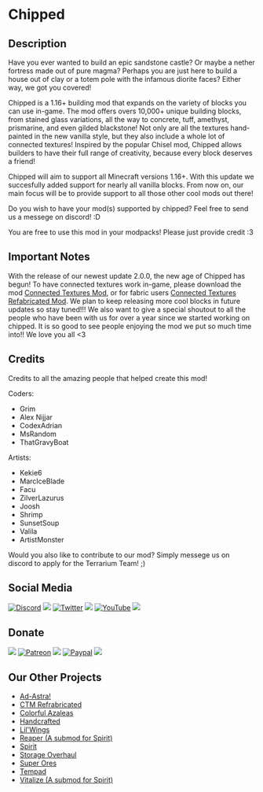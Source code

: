 # Chipped

## Description

Have you ever wanted to build an epic sandstone castle? Or maybe a nether fortress made out of pure magma? Perhaps you
are just here to build a house out of clay or a totem pole with the infamous diorite faces? Either way, we got you
covered!

Chipped is a 1.16+ building mod that expands on the variety of blocks you can use in-game. The mod offers overs 10,000+
unique building blocks, from stained glass variations, all the way to concrete, tuff, amethyst, prismarine, and even
gilded blackstone! Not only are all the textures hand-painted in the new vanilla style, but they also include a whole
lot of connected textures! Inspired by the popular Chisel mod, Chipped allows builders to have their full range of
creativity, because every block deserves a friend!

Chipped will aim to support all Minecraft versions 1.16+. With this update we succesfully added support for nearly all
vanilla blocks. From now on, our main focus will be to provide support to all those other cool mods out there!

Do you wish to have your mod(s) supported by chipped? Feel free to send us a messege on discord! :D

You are free to use this mod in your modpacks! Please just provide credit :3

## Important Notes

With the release of our newest update 2.0.0, the new age of Chipped has begun! To have connected textures work in-game,
please download the mod [Connected Textures Mod](https://www.curseforge.com/minecraft/mc-mods/ctm), or for fabric
users [Connected Textures Refabricated Mod](https://www.curseforge.com/minecraft/texture-packs/ctp). We plan to keep
releasing more cool blocks in future updates so stay tuned!!!
We also want to give a special shoutout to all the people who have been with us for over a year since we started working
on chipped. It is so good to see people enjoying the mod we put so much time into!! We love you all <3

## Credits

Credits to all the amazing people that helped create this mod!

Coders:

- Grim
- Alex Nijjar
- CodexAdrian
- MsRandom
- ThatGravyBoat

Artists:

- Kekie6
- MarcIceBlade
- Facu
- ZilverLazurus
- Joosh
- Shrimp
- SunsetSoup
- Valila
- ArtistMonster

Would you also like to contribute to our mod? Simply messege us on discord to apply for the Terrarium Team! ;)

## Social Media

[![Discord](https://cdn.discordapp.com/attachments/721407493351407646/841063759078096966/discordlogo.png)](https://discord.gg/terrarium "Discord")
![](https://cdn.discordapp.com/attachments/843362690088042506/848395257087262760/blanklogo.png)
[![Twitter](https://cdn.discordapp.com/attachments/721407493351407646/841063761359798302/twitterlogo.png)](https://twitter.com/TerrariumEarth "Twitter")
![](https://cdn.discordapp.com/attachments/843362690088042506/848395257087262760/blanklogo.png)
[![YouTube](https://cdn.discordapp.com/attachments/721407493351407646/841063763151159297/youtubelogo.png)](https://www.youtube.com/channel/UCSfT3_pCrEzs_HcHr5wINRQ "YouTube")
![](https://cdn.discordapp.com/attachments/843362690088042506/848395257087262760/blanklogo.png)

## Donate

![](https://cdn.discordapp.com/attachments/843362690088042506/848395257087262760/blanklogo.png)
[![Patreon](https://cdn.discordapp.com/attachments/721407493351407646/841072839166787584/pintrestlogo.png)](https://www.patreon.com/terrariumearth "Patreon")
![](https://cdn.discordapp.com/attachments/843362690088042506/848395257087262760/blanklogo.png)
[![Paypal](https://cdn.discordapp.com/attachments/721407493351407646/841072837102927883/paypallogo.png)](https://www.paypal.com/paypalme/technomages?locale.x=en_US "Paypal")
![](https://cdn.discordapp.com/attachments/843362690088042506/848395257087262760/blanklogo.png)

## Our Other Projects

- [Ad-Astra!](https://www.curseforge.com/minecraft/mc-mods/ad-astra)
- [CTM Refrabricated](https://www.curseforge.com/minecraft/mc-mods/ctm-refabricated)
- [Colorful Azaleas](https://www.curseforge.com/minecraft/mc-mods/colorfulazaleas)
- [Handcrafted](https://www.curseforge.com/minecraft/mc-mods/handcrafted)
- [Lil'Wings](https://www.curseforge.com/minecraft/mc-mods/lil-wings)
- [Reaper (A submod for Spirit)](https://www.curseforge.com/minecraft/mc-mods/reaper)
- [Spirit](https://www.curseforge.com/minecraft/mc-mods/spirit)
- [Storage Overhaul](https://www.curseforge.com/minecraft/mc-mods/storage-overhaul)
- [Super Ores](https://www.curseforge.com/minecraft/mc-mods/super-ores)
- [Tempad](https://www.curseforge.com/minecraft/mc-mods/tempad)
- [Vitalize (A submod for Spirit)](https://www.curseforge.com/minecraft/mc-mods/vitalize)

